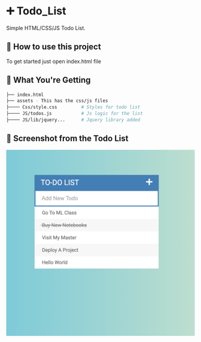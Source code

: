 # ➕ Todo_List
Simple HTML/CSS/JS Todo List.

## 🤔 How to use this project

To get started just open index.html file

## 💁 What You're Getting
```bash
├── index.html
├── assets - This has the css/js files
├──── Css/style.css         # Styles for todo list
├──── JS/todos.js           # Js logic for the list
├──── JS/lib/jquery...      # Jquery library added
```

## 📸 Screenshot from the Todo List

![Screenshot](UI.png)